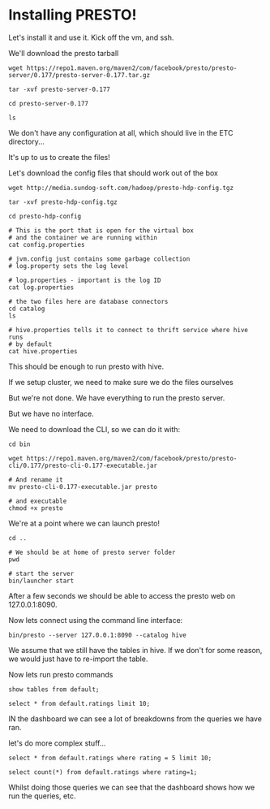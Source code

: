 # Installing PRESTO!

Let's install it and use it. Kick off the vm, and ssh.

We'll download the presto tarball

```
wget https://repo1.maven.org/maven2/com/facebook/presto/presto-server/0.177/presto-server-0.177.tar.gz

tar -xvf presto-server-0.177

cd presto-server-0.177

ls
```

We don't have any configuration at all, which should live in the ETC directory...

It's up to us to create the files!

Let's download the config files that should work out of the box

```
wget http://media.sundog-soft.com/hadoop/presto-hdp-config.tgz

tar -xvf presto-hdp-config.tgz

cd presto-hdp-config

# This is the port that is open for the virtual box 
# and the container we are running within
cat config.properties

# jvm.config just contains some garbage collection
# log.property sets the log level

# log.properties - important is the log ID
cat log.properties

# the two files here are database connectors
cd catalog
ls

# hive.properties tells it to connect to thrift service where hive runs
# by default
cat hive.properties
```

This should be enough to run presto with hive.

If we setup cluster, we need to make sure we do the files ourselves

But we're not done. We have everything to run the presto server.

But we have no interface.

We need to download the CLI, so we can do it with:

```
cd bin

wget https://repo1.maven.org/maven2/com/facebook/presto/presto-cli/0.177/presto-cli-0.177-executable.jar

# And rename it
mv presto-cli-0.177-executable.jar presto

# and executable
chmod +x presto
```

We're at a point where we can launch presto!

```
cd ..

# We should be at home of presto server folder
pwd

# start the server
bin/launcher start
```

After a few seconds we should be able to access the presto web on 127.0.0.1:8090.

Now lets connect using the command line interface:

```
bin/presto --server 127.0.0.1:8090 --catalog hive
```

We assume that we still have the tables in hive. If we don't for some reason, we would just have to re-import the table.

Now lets run presto commands

```
show tables from default;

select * from default.ratings limit 10;
```

IN the dashboard we can see a lot of breakdowns from the queries we have ran.

let's do more complex stuff...

```
select * from default.ratings where rating = 5 limit 10;

select count(*) from default.ratings where rating=1;
```

Whilst doing those queries we can see that the dashboard shows how we run the queries, etc.









